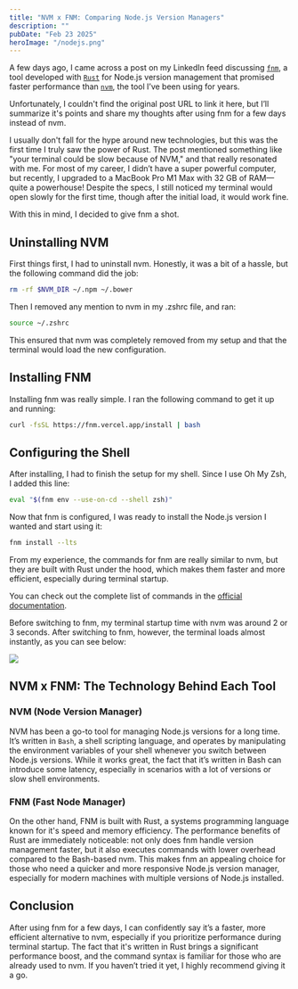```yaml
---
title: "NVM x FNM: Comparing Node.js Version Managers"
description: ""
pubDate: "Feb 23 2025"
heroImage: "/nodejs.png"
---
```


A few days ago, I came across a post on my LinkedIn feed discussing <a target="blank" href="https://github.com/Schniz/fnm" class="dark:hover:text-gray-700">`fnm`</a>, a tool developed with <a target="blank" href="https://www.rust-lang.org/" class="dark:hover:text-gray-700">`Rust`</a> for Node.js version management that promised faster performance than <a target="blank" href="https://github.com/nvm-sh/nvm" class="dark:hover:text-gray-700">`nvm`</a>, the tool I’ve been using for years.

Unfortunately, I couldn't find the original post URL to link it here, but I’ll summarize it's points and share my thoughts after using fnm for a few days instead of nvm.

I usually don't fall for the hype around new technologies, but this was the first time I truly saw the power of Rust. The post mentioned something like "your terminal could be slow because of NVM," and that really resonated with me. For most of my career, I didn’t have a super powerful computer, but recently, I upgraded to a MacBook Pro M1 Max with 32 GB of RAM—quite a powerhouse! Despite the specs, I still noticed my terminal would open slowly for the first time, though after the initial load, it would work fine.

With this in mind, I decided to give fnm a shot.

<h2 class="dark:text-white">Uninstalling NVM</h2>

First things first, I had to uninstall nvm. Honestly, it was a bit of a hassle, but the following command did the job:

```bash
rm -rf $NVM_DIR ~/.npm ~/.bower
```

Then I removed any mention to nvm in my .zshrc file, and ran:

```bash
source ~/.zshrc
```

This ensured that nvm was completely removed from my setup and that the terminal would load the new configuration.

<h2 class="dark:text-white">Installing FNM</h2>

Installing fnm was really simple. I ran the following command to get it up and running:

```bash
curl -fsSL https://fnm.vercel.app/install | bash
```

<h2 class="dark:text-white">Configuring the Shell</h2>

After installing, I had to finish the setup for my shell. Since I use Oh My Zsh, I added this line:

```bash
eval "$(fnm env --use-on-cd --shell zsh)"
```

Now that fnm is configured, I was ready to install the Node.js version I wanted and start using it:

```bash
fnm install --lts
```

From my experience, the commands for fnm are really similar to nvm, but they are built with Rust under the hood, which makes them faster and more efficient, especially during terminal startup.

You can check out the complete list of commands in the <a target="blank" href="https://github.com/Schniz/fnm/blob/master/docs/commands.md" class="dark:text-gray-100 dark:hover:text-gray-200">official documentation</a>.

Before switching to fnm, my terminal startup time with nvm was around 2 or 3 seconds. After switching to fnm, however, the terminal loads almost instantly, as you can see below:

<img src="/fnm-opening-terminal.gif" />

<h2 class="dark:text-white">NVM x FNM: The Technology Behind Each Tool</h2>

<h3 class="dark:text-white">NVM (Node Version Manager)</h3>

NVM has been a go-to tool for managing Node.js versions for a long time. It’s written in `Bash`, a shell scripting language, and operates by manipulating the environment variables of your shell whenever you switch between Node.js versions. While it works great, the fact that it’s written in Bash can introduce some latency, especially in scenarios with a lot of versions or slow shell environments.

<h3 class="dark:text-white">FNM (Fast Node Manager)</h3>

On the other hand, FNM is built with Rust, a systems programming language known for it's speed and memory efficiency. The performance benefits of Rust are immediately noticeable: not only does fnm handle version management faster, but it also executes commands with lower overhead compared to the Bash-based nvm. This makes fnm an appealing choice for those who need a quicker and more responsive Node.js version manager, especially for modern machines with multiple versions of Node.js installed.

<h2 class="dark:text-white">Conclusion</h2>

After using fnm for a few days, I can confidently say it’s a faster, more efficient alternative to nvm, especially if you prioritize performance during terminal startup. The fact that it's written in Rust brings a significant performance boost, and the command syntax is familiar for those who are already used to nvm. If you haven’t tried it yet, I highly recommend giving it a go.
